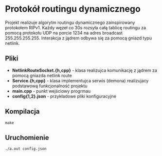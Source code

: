 # Protokół routingu dynamicznego

Projekt realizuje algorytm routingu dynamicznego zainspirowany protokołem RIPv1. Każdy węzeł co 30s rozsyła całą tablicę routingu za pomocą protokołu UDP na porcie 1234 na adres broadcast 255.255.255.255. Interakcja z jądrem odbywa się za pomocą gniazd typu netlink.

## Pliki

* **NetlinkRouteSocket.{h,cpp}** - klasa realizujca komunikację z jądrem za pomocą gniazda netlink route
* **Service.{h,cpp}** - klasa implementujca serwis (demona) realizujacy podstawową funkcjonalność projektu
* **main.cpp** - punkt wejściowy progrmau
* **config{1,2}.json** - przykładowe pliki konfiguracyjne

## Kompilacja

    make

## Uruchomienie

    ./a.out config.json
